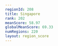 ```yaml
---
regionId: 208
title: Singapore
rank: 202
meanScore: 58.97
globalMeanScore: 69.33
numRegions: 220
layout: region_score
---
```

